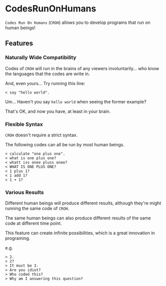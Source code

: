 # CodesRunOnHumans

`Codes Run On Humans` (`CROH`) allows you to develop programs that run on human beings!

## Features
### Naturally Wide Compatibility

Codes of `CROH` will run in the brains of any viewers involuntarily... who know the languages that the codes are write in.

And, even yours... Try running this line:

```
< say "hello world".
```

Um... Haven't you say `hello world` when seeing the former example?

That's OK, and now you have, at least in your brain.

### Flexible Syntax

`CROH` doesn't require a strict syntax.

The following codes can all be run by most human beings.

```
< calculate "one plus one".
< what is one plus one?
< whatt iss onee pluss onee?
< WHAT IS ONE PLUS ONE?
< 1 plus 1?
< 1 add 1?
< 1 + 1?
```

### Various Results

Different human beings will produce different results, although they're might running the same code of `CROH`.

The same human beings can also produce different results of the same code at different time point.

This feature can create infinite possibilities, which is a great innovation in programing.

e.g.
```
> 2.
> 2?
> It must be 3.
> Are you idiot?
> Who coded this?
> Why am I answering this question?
```
